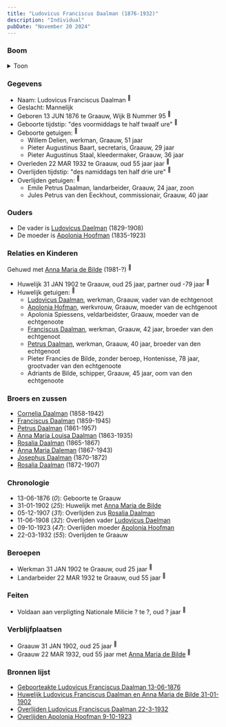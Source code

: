 ```yaml
---
title: "Ludovicus Franciscus Daalman (1876-1932)"
description: "Individual"
pubDate: "November 20 2024"
---
```


### Boom
<details><summary>Toon</summary>

![test](https://www.plantuml.com/plantuml/svg/ZPDDRnen48Rl_XMZvD1J9BmEpIv2943Ofb4-gYZj5NdN4x3msiZs5g68_zufkmMYj2KtQpmpVkPznrSXIX_hoh2mq7OflQoWaELYvbrjrTWPvo5wQGDTeOrihXL2gNrfi3bZjOnhgB0gq8Sc529wT76zH7RGjJGo17Xb031oNg5_dkjoOJ64Vh-IsWu68DY6iK_mRVjKO4t5oLsjt4zTrW6k9PfAsXEG0RvsEfqa0pYTYBoRZwZnwuj6epRGxnMoM4yB5wF1tW0IU1m_0qyf-wOs8HuaXaLjp5HQDIsz2w5mX4CLdCFjzmVWMIU5BrxAUaLWBSrmIPfOBU76kPStC2d1vAE9c8Z_m6JmyFY3O4IN6jY8LeU0nucoPeOi4U-0-hqLAgNjZD84X-l9cDftBxPSEN7n3fmQFPl7DHhZLiIsOQruPsTj1ci7s0VQIWhGLIBEsNitSbgBKeV667be3EN3pjJZ1d7Ho9rUVFuptL51aWJkXq-aY4ZsYkmyibR2lVJa4gtZI1k5ExHp_X6RU9Ro3xDSmkK_xRWTRlSesTcHYh_QyLkoLlrKi1Pq7s1NQ1Nzqby0)
</details>

### Gegevens
- Naam: Ludovicus Franciscus Daalman <sup><a href="../s00392/" style="text-decoration:none" title="Geboorteakte Ludovicus Franciscus Daalman 13-06-1876">:link:</a></sup>
- Geslacht: Mannelijk
- Geboren 13 JUN 1876 te Graauw, Wijk B Nummer 95 <sup><a href="../s00392/" style="text-decoration:none" title="Geboorteakte Ludovicus Franciscus Daalman 13-06-1876">:link:</a></sup>
- Geboorte tijdstip: "des voormiddags te half twaalf ure" <sup><a href="../s00392/" style="text-decoration:none" title="Geboorteakte Ludovicus Franciscus Daalman 13-06-1876">:link:</a></sup>
- Geboorte getuigen: <sup><a href="../s00392/" style="text-decoration:none" title="Geboorteakte Ludovicus Franciscus Daalman 13-06-1876">:link:</a></sup>
  - Willem Delien, werkman, Graauw, 51 jaar
  - Pieter Augustinus Baart, secretaris, Graauw, 29 jaar
  - Pieter Augustinus Staal, kleedermaker, Graauw, 36 jaar
- Overleden 22 MAR 1932 te Graauw, oud 55 jaar jaar <sup><a href="../s00403/" style="text-decoration:none" title="Overlijden Ludovicus Franciscus Daalman 22-3-1932">:link:</a></sup>
- Overlijden tijdstip: "des namiddags ten half drie ure" <sup><a href="../s00403/" style="text-decoration:none" title="Overlijden Ludovicus Franciscus Daalman 22-3-1932">:link:</a></sup>
- Overlijden getuigen: <sup><a href="../s00403/" style="text-decoration:none" title="Overlijden Ludovicus Franciscus Daalman 22-3-1932">:link:</a></sup>
  - Emile Petrus Daalman, landarbeider, Graauw, 24 jaar, zoon
  - Jules Petrus van den Eeckhout, commissionair, Graauw, 40 jaar

### Ouders
- De vader is [Ludovicus Daelman](../i00029/) (1829-1908)
- De moeder is [Apolonia Hoofman](../i00028/) (1835-1923)

### Relaties en Kinderen

Gehuwd met [Anna Maria de Bilde](../i00241/) (1981-?) <sup><a href="../s00399/" style="text-decoration:none" title="Huwelijk Ludovicus Franciscus Daalman en Anna Maria de Bilde 31-01-1902">:link:</a></sup>
- Huwelijk 31 JAN 1902 te Graauw, oud 25 jaar, partner oud -79 jaar <sup><a href="../s00399/" style="text-decoration:none" title="Huwelijk Ludovicus Franciscus Daalman en Anna Maria de Bilde 31-01-1902">:link:</a></sup>
- Huwelijk getuigen:  <sup><a href="../s00399/" style="text-decoration:none" title="Huwelijk Ludovicus Franciscus Daalman en Anna Maria de Bilde 31-01-1902">:link:</a></sup>
  - [Ludovicus Daalman](../i00029/), werkman, Graauw, vader van de echtgenoot
  - [Apolonia Hofman](../i00028/), werkvrouw, Graauw, moeder van de echtgenoot
  - Apolonia Spiessens, veldarbeidster, Graauw, moeder van de echtgenoote
  - [Franciscus Daalman](../i00227/), werkman, Graauw, 42 jaar, broeder van den echtgenoot
  - [Petrus Daalman](../i00228/), werkman, Graauw, 40 jaar, broeder van den echtgenoot
  - Pieter Francies de Bilde, zonder beroep, Hontenisse, 78 jaar, grootvader van den echtgenoote
  - Adriants de Bilde, schipper, Graauw, 45 jaar, oom van den echtgenoote

### Broers en zussen
- [Cornelia Daalman](../i00226/) (1858-1942)
- [Franciscus Daalman](../i00227/) (1859-1945)
- [Petrus Daalman](../i00228/) (1861-1957)
- [Anna Maria Louisa Daalman](../i00229/) (1863-1935)
- [Rosalia Daalman](../i00230/) (1865-1867)
- [Anna Maria Daleman](../i00231/) (1867-1943)
- [Josephus Daalman](../i00232/) (1870-1872)
- [Rosalia Daalman](../i00233/) (1872-1907)

### Chronologie
- 13-06-1876 (<i>0</i>): Geboorte te Graauw
- 31-01-1902 (<i>25</i>): Huwelijk met [Anna Maria de Bilde](../i00241/)
- 05-12-1907 (<i>31</i>): Overlijden zus [Rosalia Daalman](../i00233/)
- 11-06-1908 (<i>32</i>): Overlijden vader [Ludovicus Daelman](../i00029/)
- 09-10-1923 (<i>47</i>): Overlijden moeder [Apolonia Hoofman](../i00028/)
- 22-03-1932 (<i>55</i>): Overlijden te Graauw

### Beroepen
- Werkman 31 JAN 1902 te Graauw, oud 25 jaar <sup><a href="../s00399/" style="text-decoration:none" title="Huwelijk Ludovicus Franciscus Daalman en Anna Maria de Bilde 31-01-1902">:link:</a></sup>
- Landarbeider 22 MAR 1932 te Graauw, oud 55 jaar <sup><a href="../s00403/" style="text-decoration:none" title="Overlijden Ludovicus Franciscus Daalman 22-3-1932">:link:</a></sup>

### Feiten
- Voldaan aan verpligting Nationale Milicie ? te ?, oud ? jaar <sup><a href="../s00399/" style="text-decoration:none" title="Huwelijk Ludovicus Franciscus Daalman en Anna Maria de Bilde 31-01-1902">:link:</a></sup>

### Verblijfplaatsen
- Graauw  31 JAN 1902, oud 25 jaar  <sup><a href="../s00399/" style="text-decoration:none" title="Huwelijk Ludovicus Franciscus Daalman en Anna Maria de Bilde 31-01-1902">:link:</a></sup>
- Graauw  22 MAR 1932, oud 55 jaar met [Anna Maria de Bilde](../i00241/) <sup><a href="../s00403/" style="text-decoration:none" title="Overlijden Ludovicus Franciscus Daalman 22-3-1932">:link:</a></sup>

### Bronnen lijst
- [Geboorteakte Ludovicus Franciscus Daalman 13-06-1876](../s00392/)
- [Huwelijk Ludovicus Franciscus Daalman en Anna Maria de Bilde 31-01-1902](../s00399/)
- [Overlijden Ludovicus Franciscus Daalman 22-3-1932](../s00403/)
- [Overlijden Apolonia Hoofman 9-10-1923 ](../s00036/)